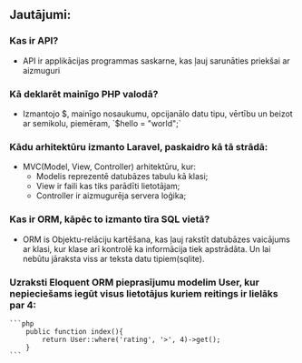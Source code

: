 ## Jautājumi:
### Kas ir API?
- API ir applikācijas programmas saskarne, kas ļauj sarunāties priekšai ar aizmuguri
### Kā deklarēt mainīgo PHP valodā?
- Izmantojo $, mainīgo nosaukumu, opcijanālo datu tipu, vērtību un beizot ar semikolu, piemēram, `$hello = "world";`
### Kādu arhitektūru izmanto Laravel, paskaidro kā tā strādā:
- MVC(Model, View, Controller) arhitektūru, kur:
  - Modelis reprezentē datubāzes tabulu kā klasi;
  - View ir faili kas tiks parādīti lietotājam;
  - Controller ir aizmugurēja servera loģika;
### Kas ir ORM, kāpēc to izmanto tīra SQL vietā?
- ORM is Objektu-relāciju kartēšana, kas ļauj rakstīt datubāzes vaicājums ar klasi, kur klase arī kontrolē ka informācija tiek apstrādāta. Un lai nebūtu jāraksta viss ar teksta datu tipiem(sqlite).
### Uzraksti Eloquent ORM pieprasījumu modelim User, kur nepieciešams iegūt visus lietotājus kuriem reitings ir lielāks par 4:
    ```php
        public function index(){
            return User::where('rating', '>', 4)->get();
        }
    ```

